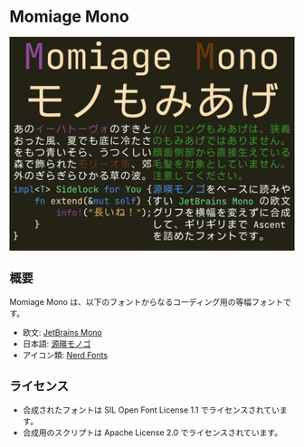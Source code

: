 # Momiage Mono

![Momiage Mono Example](./docs/MomiageMono.png)

## 概要

Momiage Mono は、以下のフォントからなるコーディング用の等幅フォントです。

-   欧文: [JetBrains Mono](https://www.jetbrains.com/ja-jp/lp/mono/)
-   日本語: [源暎モノゴ](https://okoneya.jp/font/genei-mono-go.html)
-   アイコン類: [Nerd Fonts](https://www.nerdfonts.com/)

## ライセンス

-   合成されたフォントは SIL Open Font License 1.1 でライセンスされています。
-   合成用のスクリプトは Apache License 2.0 でライセンスされています。
